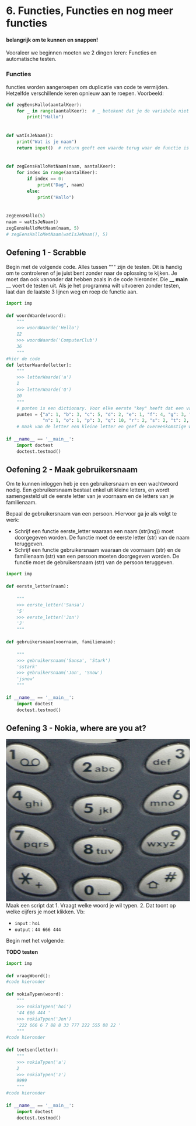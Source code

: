 # 6. Functies, Functies en nog meer functies
#### belangrijk om te kunnen en snappen!

Vooraleer we beginnen moeten we 2 dingen leren: Functies en automatische testen.
### Functies
functies worden aangeroepen om duplicatie van code te vermijden. Hetzelfde verschillende keren opnieuw aan te roepen. Voorbeeld:
```python
def zegEensHallo(aantalKeer):
    for _ in range(aantalKeer):  # _ betekent dat je de variabele niet gebruikt.
        print("Hallo")


def watIsJeNaam():
    print("Wat is je naam")
    return input()  # return geeft een waarde terug waar de functie is opgeroepen


def zegEensHalloMetNaam(naam, aantalKeer):
    for index in range(aantalKeer):
        if index == 0:
            print("Dag", naam)
        else:
            print("Hallo")


zegEensHallo(5)
naam = watIsJeNaam()
zegEensHalloMetNaam(naam, 5)
# zegEensHalloMetNaam(watIsJeNaam(), 5)
```

## Oefening 1 - Scrabble
Begin met de volgende code. Alles tussen """ zijn de testen. Dit is handig om te controleren of je juist bent zonder naar de oplossing te kijken. Je moet dan ook vanonder dat hebben zoals in de code hieronder. Die __ __main__ __ voert de testen uit. Als je het programma wilt uitvoeren zonder testen, laat dan de laatste 3 lijnen weg en roep de functie aan.
```python
import imp

def woordWaarde(woord):
    """
    >>> woordWaarde('Hello')
    12
    >>> woordWaarde('ComputerClub')
    36
    """
#hier de code
def letterWaarde(letter):
    """
    >>> letterWaarde('a')
    1
    >>> letterWaarde('Q')
    10
    """
    # punten is een dictionary. Voor elke eerste "key" heeft dat een value. key "a" heeft als waarde 1 enz. Werkt als een array, dus gebruik het als een array :] 
    punten = {"a": 1, "b": 3, "c": 5, "d": 2, "e": 1, "f": 4, "g": 3, "h": 4, "i": 1, "j": 4, "k": 3, "l": 3, "m": 3,
              "n": 1, "o": 1, "p": 3, "q": 10, "r": 2, "s": 2, "t": 2, "u": 4, "v": 4, "w": 5, "x": 8, "y": 8, "z": 4}
    # maak van de letter een kleine letter en geef de overeenkomstige waarde 

if __name__ == '__main__':
    import doctest
    doctest.testmod()

```

## Oefening 2 - Maak gebruikersnaam
Om te kunnen inloggen heb je een gebruikersnaam en een wachtwoord nodig. Een gebruikersnaam bestaat enkel uit kleine letters, en wordt samengesteld uit de eerste letter van je voornaam en de letters van je familienaam.

Bepaal de gebruikersnaam van een persoon. Hiervoor ga je als volgt te werk:
- Schrijf een functie eerste_letter waaraan een naam (str(ing)) moet doorgegeven worden. De functie moet de eerste letter (str) van de naam teruggeven.
- Schrijf een functie gebruikersnaam waaraan de voornaam (str) en de familienaam (str) van een persoon moeten doorgegeven worden. De functie moet de gebruikersnaam (str) van de persoon teruggeven.

```python
import imp

def eerste_letter(naam):

    """
    >>> eerste_letter('Sansa')
    'S'
    >>> eerste_letter('Jon')
    'J'
    """

def gebruikersnaam(voornaam, familienaam):

    """
    >>> gebruikersnaam('Sansa', 'Stark')
    'sstark'
    >>> gebruikersnaam('Jon', 'Snow')
    'jsnow'
    """

if __name__ == '__main__':
    import doctest
    doctest.testmod()
```

## Oefening 3 - Nokia, where are you at?
<img src="./nokia.jpg" alt="Nokia phone">
Maak een script dat 1. Vraagt welke woord je wil typen. 2. Dat toont op welke cijfers je moet klikken.
Vb:

- `input` : `hoi`
- `output` : `44 666 444`

Begin met het volgende:

__TODO testen__

```python
import imp

def vraagWoord():
#code hieronder
    
def nokiaTypen(woord):
    """
    >>> nokiaTypen('hoi')
    '44 666 444 '
    >>> nokiaTypen('Jon')
    '222 666 6 7 88 8 33 777 222 555 88 22 '
    """
#code hieronder

def toetsen(letter):
    """
    >>> nokiaTypen('a')
    2
    >>> nokiaTypen('z')
    9999
    """
#code hieronder

if __name__ == '__main__':
    import doctest
    doctest.testmod()
```

